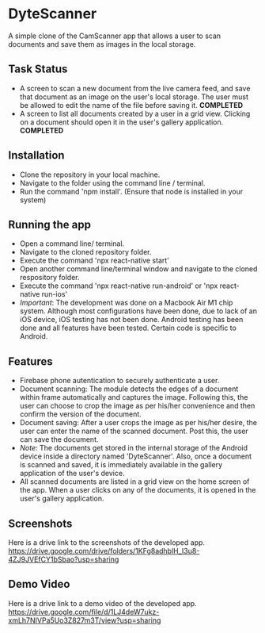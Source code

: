 # DyteScanner
A simple clone of the CamScanner app that allows a user to scan documents and save them as images in the local storage.

## Task Status
- A screen to scan a new document from the live camera feed, and save that document as an image on the user's local storage. The user must be allowed to edit the name of the file before saving it. **COMPLETED**
- A screen to list all documents created by a user in a grid view. Clicking on a document should open it in the user's gallery application. **COMPLETED**

## Installation
- Clone the repository in your local machine.
- Navigate to the folder using the command line / terminal.
- Run the command 'npm install'. (Ensure that node is installed in your system)

## Running the app
- Open a command line/ terminal.
- Navigate to the cloned repository folder.
- Execute the command 'npx react-native start'
- Open another command line/terminal window and navigate to the cloned respository folder.
- Execute the command 'npx react-native run-android' or 'npx react-native run-ios'
- *Important*: The development was done on a Macbook Air M1 chip system. Although most configurations have been done, due to lack of an iOS device, iOS testing has not been done. Android testing has been done and all features have been tested. Certain code is specific to Android.

## Features
- Firebase phone autentication to securely authenticate a user.
- Document scanning: The module detects the edges of a document within frame automatically and captures the image. Following this, the user can choose to crop the image as per his/her convenience and then confirm the version of the document.
- Document saving: After a user crops the image as per his/her desire, the user can enter the name of the scanned document. Post this, the user can save the document.
- *Note*: The documents get stored in the internal storage of the Android device inside a directory named 'DyteScanner'. Also, once a document is scanned and saved, it is immediately available in the gallery application of the user's device.
- All scanned documents are listed in a grid view on the home screen of the app. When a user clicks on any of the documents, it is opened in the user's gallery application.

## Screenshots
Here is a drive link to the screenshots of the developed app. https://drive.google.com/drive/folders/1KFg8adhblH_I3u8-4ZJ9JVEfCY1bSbao?usp=sharing

## Demo Video
Here is a drive link to a demo video of the developed app. https://drive.google.com/file/d/1LJ4deW7ukz-xmLh7NIVPa5Uo3Z827m3T/view?usp=sharing


